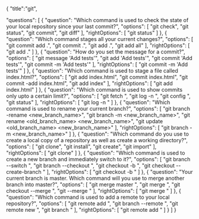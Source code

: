 {
"title":"git",

"questions": [
{
"question": "Which command is used to check the state of your local repository since your last commit?",
"options": [
"git check",
"git status",
"git commit",
"git diff"
],
"rightOptions": [
"git status"
]
},
{
"question": "Which command stages all your current changes?",
"options": [
"git commit add .",
"git commit .",
"git add .",
"git add all"
],
"rightOptions": [
"git add ."
]
},
{
"question": "How do you set the message for a commit?",
"options": [
"git message 'Add tests'",
"git add 'Add tests'",
"git commit 'Add tests'",
"git commit -m 'Add tests'"
],
"rightOptions": [
"git commit -m 'Add tests'"
]
},
{
"question": "Which command is used to stage a file called index.html?",
"options": [
"git add index.html",
"git commit index.html",
"git commit -add index.html",
"git add index"
],
"rightOptions": [
"git add index.html"
]
},
{
"question": "Which command is used to show commits only upto a certain limit?",
"options": [
"git fetch <limit>",
"git log -n <limit>",
"git config <limit>",
"git status"
],
"rightOptions": [
"git log -n <limit>"
]
},
{
"question": "Which command is used to rename your current branch?",
"options": [
"git branch -rename <new_branch_name>",
"git branch -m <new_branch_name>",
"git rename <old_branch_name> <new_branch_name>",
"git update <old_branch_name> <new_branch_name>"
],
"rightOptions": [
"git branch -m <new_branch_name>"
]
},
{
"question": "Which command do you use to create a local copy of a repository as well as create a working directory?",
"options": [
"git clone",
"git install",
"git create",
"git import"
],
"rightOptions": [
"git clone"
]
},
{
"question": "Which command is used to create a new branch and immediately switch to it?",
"options": [
"git branch --switch <branch-name>",
"git branch --checkout <branch-name>",
"git checkout -b <branch-name>",
"git checkout --create-branch <branch-name>"
],
"rightOptions": [
"git checkout -b <branch-name>"
]
},
{
"question": "Your current branch is master. Which command will you use to merge another branch into master?",
"options": [
"git merge master <branch-name>",
"git merge <branch-name>",
"git checkout --merge <branch-name>",
"git --merge <branch-name>"
],
"rightOptions": [
"git merge <branch-name>"
]
},
{
"question": "Which command is used to add a remote to your local repository?",
"options": [
"git remote add <name> <url>",
"git branch --remote <name> <url>",
"git remote new <name> <url>",
"git branch <name> <url>"
],
"rightOptions": [
"git remote add <name> <url>"
]
}
]
}
